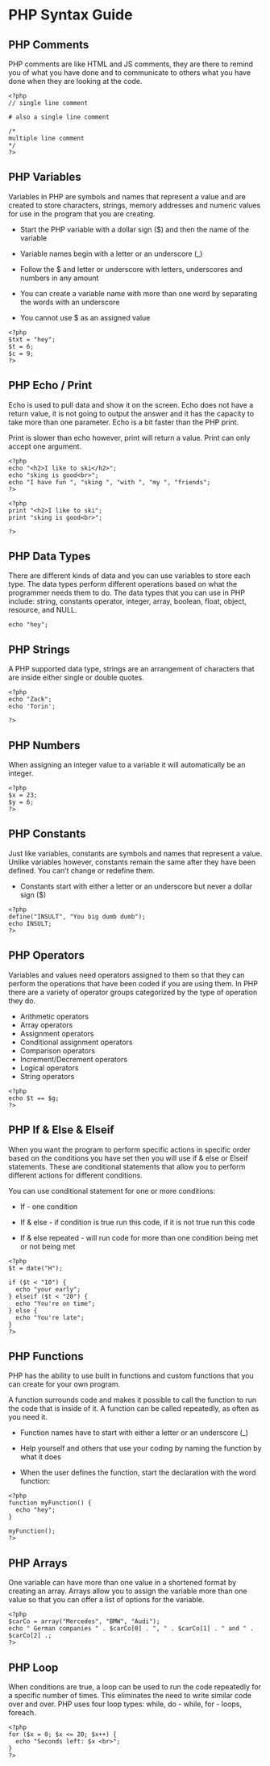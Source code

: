 # PHP Syntax Guide
## PHP Comments
PHP comments are like HTML and JS comments, they are there to remind you of what you have done and to communicate to others what you have done when they are looking at the code.
```
<?php
// single line comment

# also a single line comment

/*
multiple line comment 
*/
?>
```
## PHP Variables
Variables in PHP are symbols and names that represent a value and are created to store characters, strings, memory addresses and numeric values for use in the program that you are creating.

* Start the PHP variable with a dollar sign ($) and then the name of the variable

* Variable names begin with a letter or an underscore (_)

* Follow the $ and letter or underscore with letters, underscores and numbers in any amount

* You can create a variable name with more than one word by separating the words with an underscore

* You cannot use $ as an assigned value 

```
<?php
$txt = "hey";
$t = 6;
$c = 9;
?>
```
## PHP Echo / Print
Echo is used to pull data and show it on the screen. Echo does not have a return value, it is not going to output the answer and it has the capacity to take more than one parameter. Echo is a bit faster than the PHP print.

Print is slower than echo however, print will return a value. Print can only accept one argument.

```
<?php
echo "<h2>I like to ski</h2>";
echo "sking is good<br>";
echo "I have fun ", "sking ", "with ", "my ", "friends";
?>
```
```
<?php
print "<h2>I like to ski";
print "sking is good<br>";

?>
```
## PHP Data Types
There are different kinds of data and you can use variables to store each type. The data types perform different operations based on what the programmer needs them to do. The data types that you can use in PHP include: string, constants operator, integer, array, boolean, float, object, resource, and NULL.
```
echo "hey";
```
## PHP Strings
A PHP supported data type, strings are an arrangement of characters that are inside either single or double quotes.
```
<?php
echo "Zack";
echo 'Torin';

?>
```
## PHP Numbers
When assigning an integer value to a variable it will automatically be an integer.
```
<?php
$x = 23;
$y = 6;
?>
```
## PHP Constants
Just like variables, constants are symbols and names that represent a value. Unlike variables however, constants remain the same after they have been defined. You can’t change or redefine them.
* Constants start with either a letter or an underscore but never a dollar sign ($)

```
<?php
define("INSULT", "You big dumb dumb");
echo INSULT;
?>
```
## PHP Operators
Variables and values need operators assigned to them so that they can perform the operations that have been coded if you are using them. In PHP there are a variety of operator groups categorized by the type of operation they do.
* Arithmetic operators
* Array operators
* Assignment operators
* Conditional assignment operators
* Comparison operators
* Increment/Decrement operators
* Logical operators
* String operators
```
<?php
echo $t == $g;
?>
```
## PHP If & Else & Elseif
When you want the program to perform specific actions in specific order based on the conditions you have set then you will use if & else or Elseif statements. These are conditional statements that allow you to perform different actions for different conditions.

You can use conditional statement for one or more conditions:
* If - one condition

* If & else - if condition is true run this code, if it is not true run this code

* If & else repeated - will run code for more than one condition being met or not being met

```
<?php
$t = date("H");

if ($t < "10") {
  echo "your early";
} elseif ($t < "20") {
  echo "You're on time";
} else {
  echo "You're late";
}
?>
```
## PHP Functions
PHP has the ability to use built in functions and custom functions that you can create for your own program.

A function surrounds code and makes it possible to call the function to run the code that is inside of it. A function can be called repeatedly, as often as you need it.
* Function names have to start with either a letter or an underscore (_)

* Help yourself and others that use your coding by naming the function by what it does

* When the user defines the function, start the declaration with the word function:

```
<?php
function myFunction() {
  echo "hey";
}

myFunction();
?>
```
## PHP Arrays
One variable can have more than one value in a shortened format by creating an array. Arrays allow you to assign the variable more than one value so that you can offer a list of options for the variable.

```
<?php
$carCo = array("Mercedes", "BMW", "Audi");
echo " German companies " . $carCo[0] . ", " . $carCo[1] . " and " . $carCo[2] .;
?>
```
## PHP Loop
When conditions are true, a loop can be used to run the code repeatedly for a specific number of times. This eliminates the need to write similar code over and over. PHP uses four loop types: while, do - while, for - loops, foreach.

```
<?php
for ($x = 0; $x <= 20; $x++) {
  echo "Seconds left: $x <br>";
}
?>
```